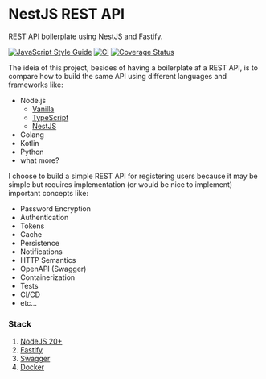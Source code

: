 # NestJS REST API

REST API boilerplate using NestJS and Fastify.

[![JavaScript Style Guide](https://img.shields.io/badge/code_style-standard-brightgreen.svg)](https://standardjs.com)
[![CI](https://github.com/ikaromarlon/nest-api/actions/workflows/main.yml/badge.svg?branch=main)](https://github.com/ikaromarlon/nest-api/actions/workflows/main.yml)
[![Coverage Status](https://coveralls.io/repos/github/ikaromarlon/nest-api/badge.svg?branch=main)](https://coveralls.io/github/ikaromarlon/nest-api?branch=main)

The ideia of this project, besides of having a boilerplate af a REST API, is to compare how to build the same API using different languages and frameworks like:

- Node.js
  - [Vanilla](https://github.com/ikaromarlon/node-api)
  - [TypeScript](https://github.com/ikaromarlon/ts-api)
  - [NestJS](https://github.com/ikaromarlon/nest-api)
- Golang
- Kotlin
- Python
- what more?

I choose to build a simple REST API for registering users because it may be simple but requires implementation (or would be nice to implement) important concepts like:

- Password Encryption
- Authentication
- Tokens
- Cache
- Persistence
- Notifications
- HTTP Semantics
- OpenAPI (Swagger)
- Containerization
- Tests
- CI/CD
- etc...

<!-- Put your application diagram bellow -->
<!-- ![](docs/image.png) -->

### Stack
1. [NodeJS 20+](https://nodejs.org/dist/latest-v20.x/docs/api/)
2. [Fastify](https://www.fastify.io/)
3. [Swagger](https://swagger.io/)
4. [Docker](https://www.docker.com/)